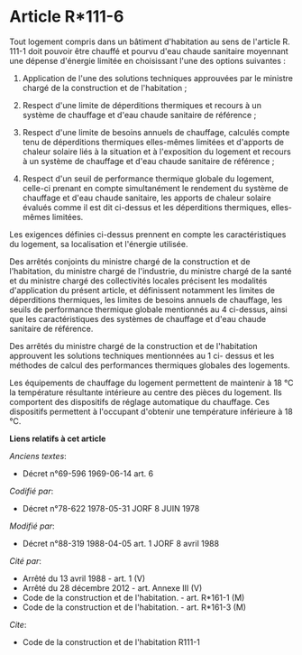 # Article R*111-6

Tout logement compris dans un bâtiment d'habitation au sens de l'article R. 111-1 doit pouvoir être chauffé et pourvu d'eau
chaude sanitaire moyennant une dépense d'énergie limitée en choisissant l'une des options suivantes :

1. Application de l'une des solutions techniques approuvées par le ministre chargé de la construction et de l'habitation ;

2. Respect d'une limite de déperditions thermiques et recours à un système de chauffage et d'eau chaude sanitaire de
référence ;

3. Respect d'une limite de besoins annuels de chauffage, calculés compte tenu de déperditions thermiques elles-mêmes limitées
et d'apports de chaleur solaire liés à la situation et à l'exposition du logement et recours à un système de chauffage et
d'eau chaude sanitaire de référence ;

4. Respect d'un seuil de performance thermique globale du logement, celle-ci prenant en compte simultanément le rendement du
système de chauffage et d'eau chaude sanitaire, les apports de chaleur solaire évalués comme il est dit ci-dessus et les
déperditions thermiques, elles-mêmes limitées.

Les exigences définies ci-dessus prennent en compte les caractéristiques du logement, sa localisation et l'énergie utilisée.

Des arrêtés conjoints du ministre chargé de la construction et de l'habitation, du ministre chargé de l'industrie, du
ministre chargé de la santé et du ministre chargé des collectivités locales précisent les modalités d'application du présent
article, et définissent notamment les limites de déperditions thermiques, les limites de besoins annuels de chauffage, les
seuils de performance thermique globale mentionnés au 4 ci-dessus, ainsi que les caractéristiques des systèmes de chauffage
et d'eau chaude sanitaire de référence.

Des arrêtés du ministre chargé de la construction et de l'habitation approuvent les solutions techniques mentionnées au 1 ci-
dessus et les méthodes de calcul des performances thermiques globales des logements.

Les équipements de chauffage du logement permettent de maintenir à 18 °C la température résultante intérieure au centre des
pièces du logement. Ils comportent des dispositifs de réglage automatique du chauffage. Ces dispositifs permettent à
l'occupant d'obtenir une température inférieure à 18 °C.

**Liens relatifs à cet article**

_Anciens textes_:

  - Décret n°69-596 1969-06-14 art. 6

_Codifié par_:

  - Décret n°78-622 1978-05-31 JORF 8 JUIN 1978

_Modifié par_:

  - Décret n°88-319 1988-04-05 art. 1 JORF 8 avril 1988

_Cité par_:

  - Arrêté du 13 avril 1988 - art. 1 (V)
  - Arrêté du 28 décembre 2012 - art. Annexe III (V)
  - Code de la construction et de l'habitation. - art. R*161-1 (M)
  - Code de la construction et de l'habitation. - art. R*161-3 (M)

_Cite_:

  - Code de la construction et de l'habitation R111-1
